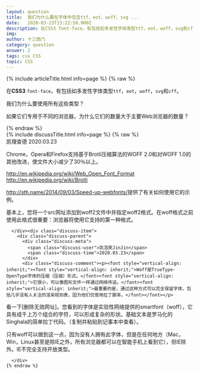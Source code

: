 ```yaml
---
layout: question
title:  我们为什么要在字体中包含ttf，eot，woff，svg ...
date:   2020-03-23T13:22:50.000Z
description: 在CSS3 font-face，有包括如多发性字体类型ttf，eot，woff，svg和cff。我们为什么要使用所有这些类型？如果它们专用于不同的...
img: 
author: 十三西门
category: question
answer: 2
tags: css CSS
topic: CSS
---
```

<div class="article-root">
  <div class="article">
    {% include articleTitle.html info=page %}
    {% raw %}
    <div class="article-content"><p><font style="vertical-align: inherit;"><font style="vertical-align: inherit;">在</font></font><strong><font style="vertical-align: inherit;"><font style="vertical-align: inherit;">CSS3</font></font></strong> <code>font-face</code><font style="vertical-align: inherit;"><font style="vertical-align: inherit;">，有包括如多发性字体类型</font></font><code>ttf</code><font style="vertical-align: inherit;"><font style="vertical-align: inherit;">，</font></font><code>eot</code><font style="vertical-align: inherit;"><font style="vertical-align: inherit;">，</font></font><code>woff</code><font style="vertical-align: inherit;"><font style="vertical-align: inherit;">，</font></font><code>svg</code><font style="vertical-align: inherit;"><font style="vertical-align: inherit;">和</font></font><code>cff</code><font style="vertical-align: inherit;"><font style="vertical-align: inherit;">。</font></font></p>

<p><font style="vertical-align: inherit;"><font style="vertical-align: inherit;">我们为什么要使用所有这些类型？</font></font></p>

<p><font style="vertical-align: inherit;"><font style="vertical-align: inherit;">如果它们专用于不同的浏览器，为什么它们的数量大于主要Web浏览器的数量？</font></font></p></div>
    {% endraw %}
  </div>

  <div class="discuss-wrapper">
    {% include discussTitle.html info=page %}
    {% raw %}
    <div class="discuss-item">
        <div class="discuss-parent">
          <div class="discuss-meta">
            <span class="discuss-user">凯理查德</span>
            <span class="discuss-time">2020.03.23</span>
          </div>
          <div class="discuss-comment"><p><font style="vertical-align: inherit;"><font style="vertical-align: inherit;">Chrome，Opera和Firefox支持基于Brotli压缩算法的WOFF 2.0和对WOFF 1.0的其他改进，使文件大小减少了30％以上。</font></font></p>

<p><a href="http://en.wikipedia.org/wiki/Web_Open_Font_Format" rel="noreferrer"><font style="vertical-align: inherit;"><font style="vertical-align: inherit;">http://en.wikipedia.org/wiki/Web_Open_Font_Format </font></font></a>
<a href="http://en.wikipedia.org/wiki/Brotli" rel="noreferrer"><font style="vertical-align: inherit;"><font style="vertical-align: inherit;">http://en.wikipedia.org/wiki/Brotli</font></font></a></p>

<p><a href="http://sth.name/2014/09/03/Speed-up-webfonts/" rel="noreferrer"><font style="vertical-align: inherit;"><font style="vertical-align: inherit;">http://sth.name/2014/09/03/Speed-up-webfonts/</font></font></a><font style="vertical-align: inherit;"><font style="vertical-align: inherit;">提供了有关如何使用它的示例。</font></font></p>

<p><font style="vertical-align: inherit;"><font style="vertical-align: inherit;">基本上，您将一个src网址添加到woff2文件中并指定woff2格式。</font><font style="vertical-align: inherit;">在woff格式之前使用此格式很重要：浏览器将使用它支持的第一种格式。</font></font></p></div>
        </div>
        
      </div><div class="discuss-item">
        <div class="discuss-parent">
          <div class="discuss-meta">
            <span class="discuss-user">凯泡芙JinJin</span>
            <span class="discuss-time">2020.03.23</span>
          </div>
          <div class="discuss-comment"><p><font style="vertical-align: inherit;"><font style="vertical-align: inherit;">Woff是TrueType-OpenType字体的压缩（压缩）形式。</font><font style="vertical-align: inherit;">它很小，可以像图形文件一样通过网络传送。</font><font style="vertical-align: inherit;">最重要的是，通过这种方式可以完全保留字体，包括几乎没有人关注的渲染规则表，因为他们仅使用拉丁脚本。</font></font></p>

<p><font style="vertical-align: inherit;"><font style="vertical-align: inherit;">看一下[删除无效网址]。</font><font style="vertical-align: inherit;">您看到的字体是实验性网络提供的smartfont（woff），它具有成千上万个组合的字符，可以形成复杂的形状。</font><font style="vertical-align: inherit;">基础文本是罗马化的Singhala的简单拉丁代码。</font><font style="vertical-align: inherit;">（复制并粘贴到记事本中查看）。</font></font></p>

<p><font style="vertical-align: inherit;"><font style="vertical-align: inherit;">只有woff可以做到这一点，因为没有人拥有此字体，但是在任何地方（Mac，Win，Linux甚至是除IE之外，所有浏览器都可以在智能手机上看到它），但IE除外。IE不完全支持开放类型。</font></font></p></div>
        </div>
        
      </div>
    {% endraw %}
  </div>
<div>

